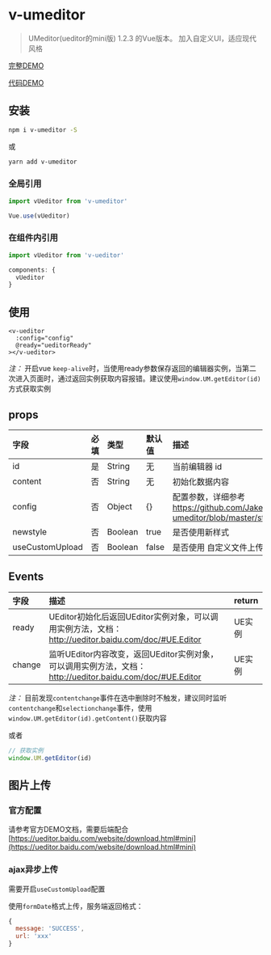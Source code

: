 # v-umeditor

> UMeditor(ueditor的mini版) 1.2.3 的Vue版本。
> 加入自定义UI，适应现代风格

[完整DEMO](https://jakelaoyu.github.io/v-umeditor/static/index.html?1234)

[代码DEMO](https://github.com/JakeLaoyu/v-umeditor/blob/master/src/views/index.vue)

## 安装

```sh
npm i v-umeditor -S
```
或
```sh
yarn add v-umeditor
```

### 全局引用

```js
import vUeditor from 'v-umeditor'

Vue.use(vUeditor)
```

### 在组件内引用

```js
import vUeditor from 'v-ueditor'

components: {
  vUeditor
}
```

## 使用

```vue
<v-ueditor
  :config="config"
  @ready="ueditorReady"
></v-ueditor>
```

*注：* 开启vue `keep-alive`时，当使用ready参数保存返回的编辑器实例，当第二次进入页面时，通过返回实例获取内容报错。建议使用`window.UM.getEditor(id)`方式获取实例

## props

| 字段     | 必填 | 类型    | 默认值 | 描述                                                                                             |
|:-------- |:---- |:------- |:------ |:------------------------------------------------------------------------------------------------ |
| id       | 是   | String  | 无     | 当前编辑器 id                                                                                    |
| content  | 否   | String  | 无     | 初始化数据内容                                                                                   |
| config   | 否   | Object  | {}     | 配置参数，详细参考 https://github.com/JakeLaoyu/v-umeditor/blob/master/static/umeditor.config.js |
| newstyle | 否   | Boolean | true   | 是否使用新样式                                                                                   |
| useCustomUpload   | 否   | Boolean  | false    | 是否使用 自定义文件上传                                                                                       |


## Events

| 字段   | 描述                                                                                                       | return |
|:------ |:---------------------------------------------------------------------------------------------------------- |:------ |
| ready  | UEditor初始化后返回UEditor实例对象，可以调用实例方法，文档： http://ueditor.baidu.com/doc/#UE.Editor       | UE实例 |
| change | 监听UEditor内容改变，返回UEditor实例对象，可以调用实例方法，文档： http://ueditor.baidu.com/doc/#UE.Editor | UE实例 |

*注：* 目前发现`contentchange`事件在选中删除时不触发，建议同时监听`contentchange`和`selectionchange`事件，使用`window.UM.getEditor(id).getContent()`获取内容

或者

```js
// 获取实例
window.UM.getEditor(id)
```

## 图片上传

### 官方配置

请参考官方DEMO文档，需要后端配合 [https://ueditor.baidu.com/website/download.html#mini](https://ueditor.baidu.com/website/download.html#mini)

### ajax异步上传

需要开启`useCustomUpload`配置

使用`formDate`格式上传，服务端返回格式：

```js
{
  message: 'SUCCESS',
  url: 'xxx'
}
```
